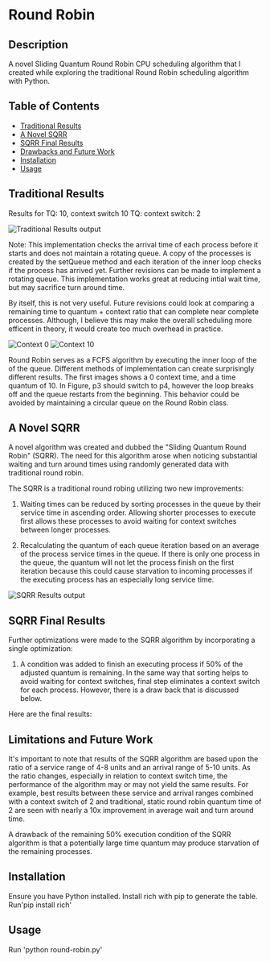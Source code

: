 # Round Robin 

## Description

A novel Sliding Quantum Round Robin CPU scheduling algorithm that I created while exploring the traditional Round Robin scheduling algorithm with Python.  

## Table of Contents
- [Traditional Results](#traditional-results)
- [A Novel SQRR](#a-novel-sqrr)
- [SQRR Final Results](#sqrr-final-results)
- [Drawbacks and Future Work](#drawbacks-and-future-work)
- [Installation](#installation)
- [Usage](#usage)

## Traditional Results

Results for TQ: 10, context switch 10  TQ: context switch: 2

![Traditional Results output](./results/results.png)

Note: This implementation checks the arrival time of each process before it starts and does not maintain a rotating queue. A copy of the processes is created by the setQueue method and each iteration of the inner loop checks if the process has arrived yet. Further revisions can be made to implement a rotating queue. This implementation works great at reducing intial wait time, but may sacrifice turn around time. 

By itself, this is not very useful. Future revisions could look at comparing a remaining time to quantum + context ratio that can complete near complete processes. Although, I believe this may make the overall scheduling more efficent in theory, it would create too much overhead in practice. 

![Context 0](./results/gantt-0-context.PNG) ![Context 10](./results/gantt-10-context.PNG)

Round Robin serves as a FCFS algorithm by executing the inner loop of the of the queue. Different methods of implementation can create surprisingly different results. The first images shows a 0 context time, and a time quantum of 10. In Figure, p3 should switch to p4, however the loop breaks off and the queue restarts from the beginning. This behavior could be avoided by maintaining a circular queue on the Round Robin class. 

## A Novel SQRR 

A novel algorithm was created and dubbed the "Sliding Quantum Round Robin" (SQRR). The need for this algorithm arose when noticing substantial waiting and turn around times using randomly generated data with traditional round robin. 

The SQRR is a traditional round robing utilizing two new improvements:

1. Waiting times can be reduced by sorting processes in the queue by their service time in ascending order. Allowing shorter processes to execute first allows these processes to avoid waiting for context switches between longer processes. 

2. Recalculating the quantum of each queue iteration based on an average of the process service times in the queue. If there is only one process in the queue, the quantum will not let the process finish on the first iteration because this could cause starvation to incoming processes if the executing process has an especially long service time. 

![SQRR Results output](./results/sqrr-first-results.PNG)

## SQRR Final Results

Further optimizations were made to the SQRR algorithm by incorporating a single optimization:

1. A condition was added to finish an executing process if 50% of the adjusted quantum is remaining. In the same way that sorting helps to avoid waiting for context switches, final step eliminates a context switch for each process. However, there is a draw back that is discussed below. 

Here are the final results:

## Limitations and Future Work

It's important to note that results of the SQRR algorithm are based upon the ratio of a service range of 4-8 units and an arrival range of 5-10 units. As the ratio changes, especially in relation to context switch time, the performance of the algorithm may or may not yield the same results. For example, best results between these service and arrival ranges combined with a context switch of 2 and traditional, static round robin quantum time of 2 are seen with nearly a 10x improvement in average wait and turn around time. 

A drawback of the remaining 50% execution condition of the SQRR algorithm is that a potentially large time quantum may produce starvation of the remaining processes. 


## Installation

Ensure you have Python installed. Install rich with pip to generate the table. Run'pip install rich'

## Usage

Run 'python round-robin.py'



